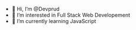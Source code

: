 - 👋 Hi, I’m @Devprud
- 👀 I’m interested in Full Stack Web Developement
- 🌱 I’m currently learning JavaScript

<!---
Devprud/Devprud is a ✨ special ✨ repository because its `README.md` (this file) appears on your GitHub profile.
You can click the Preview link to take a look at your changes.
--->
